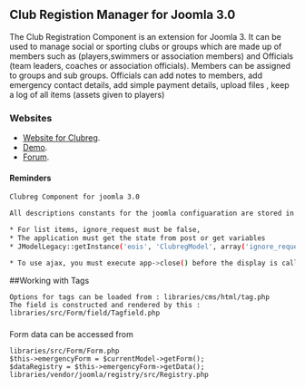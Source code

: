 ## Club Registion Manager for Joomla 3.0
The Club Registration Component is an extension for Joomla 3. It can be used to manage social or sporting clubs or groups which are made up of members such as (players,swimmers or association members) and Officials (team leaders, coaches or association officials). Members can be assigned to groups and sub groups. 
Officials can add notes to members, add emergency contact details, add simple payment details, upload files , keep a log of all items (assets given to players)


### Websites
* [Website for Clubreg](http://app.deltastateonline.com/).
* [Demo](http://demo3.deltastateonline.com/).
* [Forum](http://app.deltastateonline.com/forum/).

#### Reminders
```bash
Clubreg Component for joomla 3.0

All descriptions constants for the joomla configuaration are stored in en-GB.com_clubreg.sys.ini

* For list items, ignore_request must be false,
* The application must get the state from post or get variables
* JModelLegacy::getInstance('eois', 'ClubregModel', array('ignore_request' => false));

* To use ajax, you must execute app->close() before the display is called
```

##Working with Tags
```
Options for tags can be loaded from : libraries/cms/html/tag.php
The field is constructed and rendered by this : libraries/src/Form/field/Tagfield.php
```

###
Form data can be accessed from
```
libraries/src/Form/Form.php
$this->emergencyForm = $currentModel->getForm();			
$dataRegistry = $this->emergencyForm->getData();
libraries/vendor/joomla/registry/src/Registry.php
```